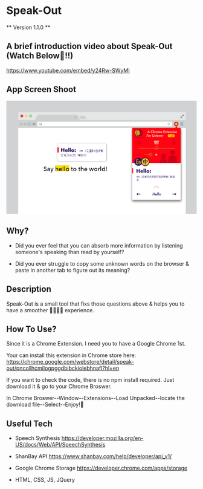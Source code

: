 # Speak-Out

** Version 1.1.0 **



## A brief introduction video about Speak-Out (Watch Below👀!!)

https://www.youtube.com/embed/y24Rw-SWyMI


## App Screen Shoot 

<img src='image/1111.png'/>


## Why?

- Did you ever feel that you can absorb more information by listening someone's speaking than read by yourself?

- Did you ever struggle to copy some unknown words on the browser & paste in another tab to figure out its meaning?

## Description

Speak-Out is a small tool that fixs those questions above & helps you to have a smoother 🏄‍♀️🏄🏼 experience.


## How To Use?

Since it is a Chrome Extension. I need you to have a Google Chrome 1st.

Your can install this extension in Chrome store here: https://chrome.google.com/webstore/detail/speak-out/pncollhcmilogpggdbibckiolebhnafl?hl=en

If you want to check the code, there is no npm install required. Just download it & go to your Chrome Broswer.

In Chrome Broswer--Window--Extensions--Load Unpacked--locate the download file--Select--Enjoy!🍻


## Useful Tech

- Speech Synthesis https://developer.mozilla.org/en-US/docs/Web/API/SpeechSynthesis

- ShanBay API https://www.shanbay.com/help/developer/api_v1/

- Google Chrome Storage https://developer.chrome.com/apps/storage

- HTML, CSS, JS, JQuery





